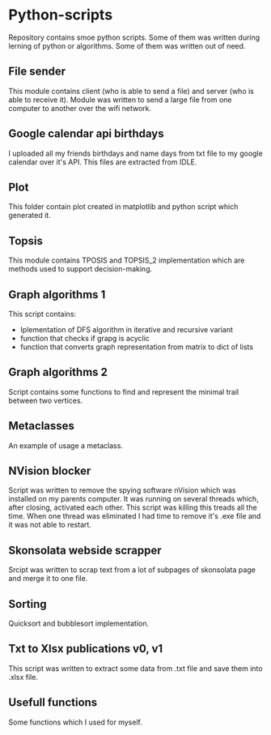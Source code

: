 # Python-scripts
Repository contains smoe python scripts.
Some of them was written during lerning of python or algorithms.
Some of them was written out of need.

## File sender
This module contains client (who is able to send a file) and server (who is able to receive it).
Module was written to send a large file from one computer to another over the wifi network.

## Google calendar api birthdays
I uploaded all my friends birthdays and name days from txt file to my google calendar over it's API.
This files are extracted from IDLE.

## Plot
This folder contain plot created in matplotlib and python script which generated it.

## Topsis
This module contains TPOSIS and TOPSIS_2 implementation which are methods used to support decision-making.

## Graph algorithms 1
This script contains:
- Iplementation of DFS algorithm in iterative and recursive variant
- function that checks if grapg is acyclic
- function that converts graph representation from matrix to dict of lists

## Graph algorithms 2
Script contains some functions to find and represent the minimal trail between two vertices.

## Metaclasses
An example of usage a metaclass.

## NVision blocker
Script was written to remove the spying software nVision which was installed on my parents computer. It was running on several threads which, after closing, activated each other. This script was killing this treads all the time. When one thread was eliminated I had time to remove it's .exe file and it was not able to restart.

## Skonsolata webside scrapper
Srcipt was written to scrap text from a lot of subpages of skonsolata page and merge it to one file.

## Sorting
Quicksort and bubblesort implementation.

## Txt to Xlsx publications v0, v1
This script was written to extract some data from .txt file and save them into .xlsx file.

## Usefull functions
Some functions which I used for myself.
